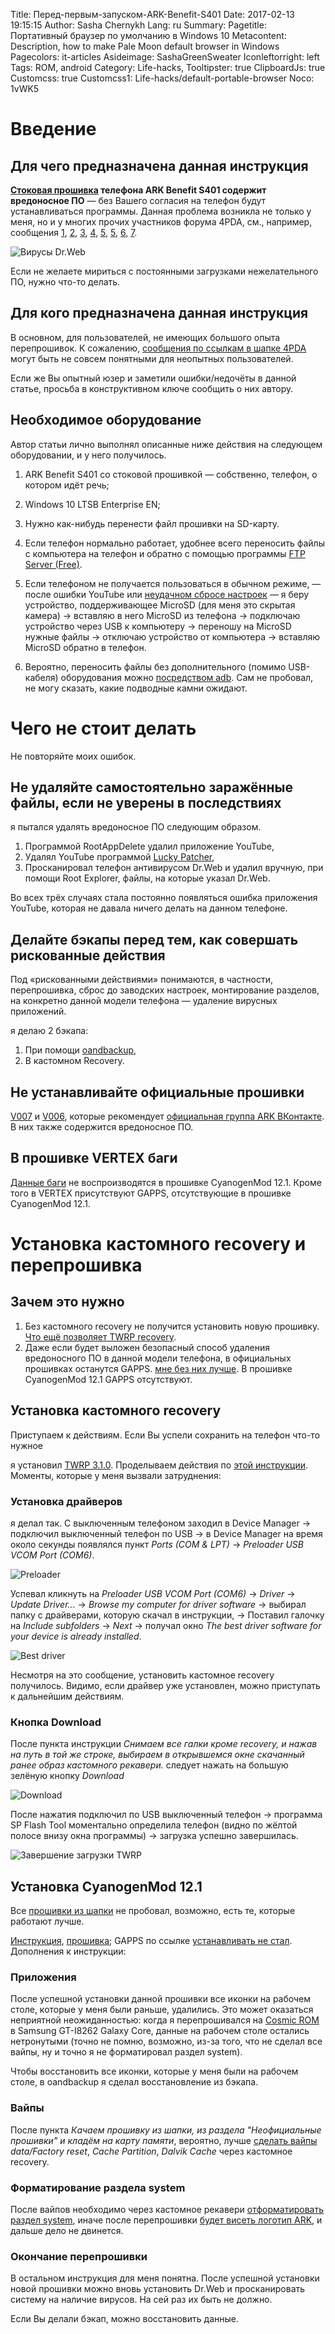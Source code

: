 Title: Перед-первым-запуском-ARK-Benefit-S401
Date: 2017-02-13 19:15:15
Author: Sasha Chernykh
Lang: ru
Summary:
Pagetitle: Портативный браузер по умолчанию в Windows 10
Metacontent: Description, how to make Pale Moon default browser in Windows
Pagecolors: it-articles
Asideimage: SashaGreenSweater
Iconleftorright: left
Tags: ROM, android
Category: Life-hacks,
Tooltipster: true
ClipboardJs: true
Customcss: true
Customcss1: Life-hacks/default-portable-browser
Noco: 1vWK5

# Введение

## Для чего предназначена данная инструкция

__[Стоковая прошивка](http://fb.ru/article/254999/stokovaya-proshivka-chto-eto-takoe) телефона ARK Benefit S401 содержит вредоносное ПО__ — без Вашего согласия на телефон будут устанавливаться программы. Данная проблема возникла не только у меня, но и у многих прочих участников форума 4PDA, см., например, сообщения [1](http://4pda.ru/forum/index.php?showtopic=788444&st=340#entry67671845), [2](http://4pda.ru/forum/index.php?showtopic=788444&st=340#entry67600967), [3](http://4pda.ru/forum/index.php?showtopic=788444&st=300#entry64686674), [4](http://4pda.ru/forum/index.php?showtopic=788444&st=300#entry63816408), [5](http://4pda.ru/forum/index.php?showtopic=788444&st=300#entry63247178), [5](http://4pda.ru/forum/index.php?showtopic=788444&st=280#entry61611283), [6](http://4pda.ru/forum/index.php?showtopic=788444&st=280#entry60787829), [7](http://4pda.ru/forum/index.php?showtopic=788444&st=220#entry58263044).

![Вирусы Dr.Web](https://i.imgur.com/t27DFhh.png)

Если не желаете мириться с постоянными загрузками нежелательного ПО, нужно что-то делать.

## Для кого предназначена данная инструкция

В основном, для пользователей, не имеющих большого опыта перепрошивок. К сожалению, [сообщения по ссылкам в шапке 4PDA](http://4pda.ru/forum/index.php?s=&showtopic=788444&view=findpost&p=36669797) могут быть не совсем понятными для неопытных пользователей.

Если же Вы опытный юзер и заметили ошибки/недочёты в данной статье, просьба в конструктивном ключе сообщить о них автору.

## Необходимое оборудование

Автор статьи лично выполнял описанные ниже действия на следующем оборудовании, и у него получилось.

1. ARK Benefit S401 со стоковой прошивкой — собственно, телефон, о котором идёт речь;
1. Windows 10 LTSB Enterprise EN;
1. Нужно как-нибудь перенести файл прошивки на SD-карту.

1. Если телефон нормально работает, удобнее всего переносить файлы с компьютера на телефон и обратно с помощью программы [FTP Server (Free)](https://f-droid.org/en/packages/be.ppareit.swiftp_free/).
1. Если телефоном не получается пользоваться в обычном режиме, — после ошибки YouTube или [неудачном сбросе настроек](http://4pda.ru/forum/index.php?s=&showtopic=788444&view=findpost&p=67471483) — я беру устройство, поддерживающее MicroSD (для меня это скрытая камера) → вставляю в него MicroSD из телефона → подключаю устройство через USB к компьютеру → переношу на MicroSD нужные файлы → отключаю устройство от компьютера → вставляю MicroSD обратно в телефон.
1. Вероятно, переносить файлы без дополнительного (помимо USB-кабеля) оборудования можно [посредством adb](http://www.techcolumnist.com/wp/2013/07/29/android-push-file-to-sdcard-with-adb/). Сам не пробовал, не могу сказать, какие подводные камни ожидают.

# Чего не стоит делать

Не повторяйте моих ошибок.

## Не удаляйте самостоятельно заражённые файлы, если не уверены в последствиях

я пытался удалять вредоносное ПО следующим образом.

1. Программой RootAppDelete удалил приложение YouTube,
1. Удалял YouTube программой [Lucky Patcher](http://4pda.ru/forum/index.php?showtopic=735417&st=40#entry49802449),
1. Просканировал телефон антивирусом Dr.Web и удалил вручную, при помощи Root Explorer, файлы, на которые указал Dr.Web.

Во всех трёх случаях стала постоянно появляться ошибка приложения YouTube, которая не давала ничего делать на данном телефоне.

## Делайте бэкапы перед тем, как совершать рискованные действия

Под «рискованными действиями» понимаются, в частности, перепрошивка, сброс до заводских настроек, монтирование разделов, на конкретно данной модели телефона — удаление вирусных приложений.

я делаю 2 бэкапа:

1. При помощи [oandbackup](https://f-droid.org/en/packages/dk.jens.backup/),
1. В кастомном Recovery.

## Не устанавливайте официальные прошивки

[V007](https://mega.nz/#F!oj5RQQKR!UdBNCCpFbThPqJy9mobGlQ!0jZAhZjR) и [V006](https://mega.nz/#F!oj5RQQKR!UdBNCCpFbThPqJy9mobGlQ!4ixAzZqT), которые рекомендует [официальная группа ARK ВКонтакте](https://vk.com/topic-114301917_36567374). В них также содержится вредоносное ПО.

## В прошивке VERTEX баги

[Данные баги](http://4pda.ru/forum/index.php?s=&showtopic=788444&view=findpost&p=67800133) не воспроизводятся в прошивке CyanogenMod 12.1. Кроме того в VERTEX присутствуют GAPPS, отсутствующие в прошивке CyanogenMod 12.1.

# Установка кастомного recovery и перепрошивка

## Зачем это нужно

1. Без кастомного recovery не получится установить новую прошивку. [Что ещё позволяет TWRP recovery](https://4pda.ru/forum/index.php?s=&showtopic=523117&view=findpost&p=27160632).
1. Даже если будет выложен безопасный способ удаления вредоносного ПО в данной модели телефона, в официальных прошивках останутся GAPPS. [мне без них лучше](http://archive.li/vWC97). В прошивке CyanogenMod 12.1 GAPPS отсутствуют.

## Установка кастомного recovery

Приступаем к действиям. Если Вы успели сохранить на телефон что-то нужное

я установил [TWRP 3.1.0](http://4pda.ru/forum/index.php?showtopic=788444&st=240#entry59542724). Проделываем действия по [этой инструкции](http://4pda.ru/forum/index.php?showtopic=788444&st=120#entry56295822). Моменты, которые у меня вызвали затруднения:

### Установка драйверов

я делал так. С выключенным телефоном заходил в Device Manager → подключил выключенный телефон по USB → в Device Manager на время около секунды появлялся пункт _Ports (COM & LPT)_ → _Preloader USB VCOM Port (COM6)_.

![Preloader](https://i.imgur.com/vAN4BIQ.png)

Успевал кликнуть на _Preloader USB VCOM Port (COM6)_ → _Driver_ → _Update Driver..._ → _Browse my computer for driver software_ → выбирал папку с драйверами, которую скачал в инструкции, → Поставил галочку на _Include subfolders_ → _Next_ → получал окно _The best driver software for your device is already installed_.

![Best driver](https://i.imgur.com/6tEn7ka.png)

Несмотря на это сообщение, установить кастомное recovery получилось. Видимо, если драйвер уже установлен, можно приступать к дальнейшим действиям.

### Кнопка Download

После пункта инструкции _Снимаем все галки кроме recovery, и нажав на путь в той же строке, выбираем в открывшемся окне скачанный ранее образ кастомного рекавери._ следует нажать на большую зелёную кнопку _Download_

![Download](https://i.imgur.com/Wl8pHW9.png)

После нажатия подключил по USB выключенный телефон → программа SP Flash Tool моментально определила телефон (видно по жёлтой полосе внизу окна программы) → загрузка успешно завершилась.

![Завершение загрузки TWRP](https://i.imgur.com/A5CpBmN.png)

## Установка CyanogenMod 12.1

Все [прошивки из шапки](https://4pda.ru/forum/index.php?s=&showtopic=788444&view=findpost&p=36669797) не пробовал, возможно, есть те, которые работают лучше.

[Инструкция](https://4pda.ru/forum/index.php?showtopic=788444&st=120#entry56296225), [прошивка](https://4pda.ru/forum/index.php?showtopic=788444&st=60#entry55887596); GAPPS по ссылке [устанавливать не стал](http://archive.li/vWC97). Дополнения к инструкции:

### Приложения

После успешной установки данной прошивки все иконки на рабочем столе, которые у меня были раньше, удалились. Это может оказаться неприятной неожиданностью: когда я перепрошивался на [Cosmic ROM](https://4pda.ru/forum/index.php?s=&showtopic=528204&view=findpost&p=39754381) в Samsung GT-I8262 Galaxy Core, данные на рабочем столе остались нетронутыми (точно не помню, возможно, из-за того, что не сделал все вайпы, ну и точно я не форматировал раздел system).

Чтобы восстановить все иконки, которые у меня были на рабочем столе, в oandbackup я сделал восстановление из бэкапа.

### Вайпы

После пункта _Качаем прошивку из шапки, из раздела "Неофициальные прошивки" и кладём на карту памяти_, вероятно, лучше [сделать вайпы](https://archive.li/IWlGw) _data/Factory reset_, _Cache Partition_, _Dalvik Cache_ через кастомное recovery.

### Форматирование раздела system

После вайпов необходимо через кастомное рекавери [отформатировать раздел system](http://4pda.ru/forum/index.php?showtopic=788444&st=80#entry56070304), иначе после перепрошивки [будет висеть логотип ARK](http://4pda.ru/forum/index.php?s=&showtopic=788444&view=findpost&p=56066199), и дальше дело не двинется.

### Окончание перепрошивки

В остальном инструкция для меня понятна. После успешной установки новой прошивки можно вновь установить Dr.Web и просканировать систему на наличие вирусов. На сей раз их быть не должно.

Если Вы делали бэкап, можно восстановить данные.
